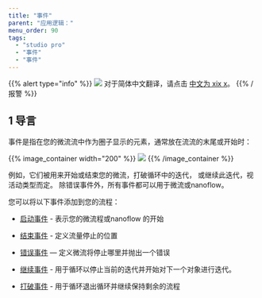 ```yaml
---
title: "事件"
parent: "应用逻辑："
menu_order: 90
tags:
  - "studio pro"
  - "事件"
  - "事件"
---
```


{{% alert type="info" %}}
<img src="attachments/chinese-translation/china.png" style="display: inline-block; margin: 0" /> 对于简体中文翻译，请点击 [中文为 xix x](https://cdn.mendix.tencent-cloud.com/documentation/refguide8/events.pdf)。
{{% /报警 %}}

## 1 导言

事件是指在您的微流流中作为圈子显示的元素，通常放在流流的末尾或开始时：

{{% image_container width="200" %}}
![](attachments/events/events.png)
{{% /image_container %}}

例如，它们被用来开始或结束您的微流，打破循环中的迭代， 或继续此迭代，视活动类型而定。 除错误事件外，所有事件都可以用于微流或nanoflow。

您可以将以下事件添加到您的流程：

* [启动事件](start-event) - 表示您的微流程或nanoflow 的开始

* [结束事件](end-event) - 定义流量停止的位置

* [错误事件](error-event) — 定义微流将停止哪里并抛出一个错误

* [继续事件](continue-event) - 用于循环以停止当前的迭代并开始对下一个对象进行迭代。

* [打破事件](break-event) - 用于循环退出循环并继续保持剩余的流程